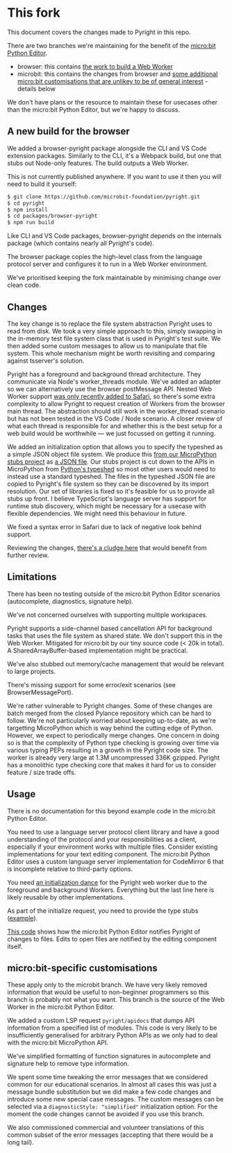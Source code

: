 # This fork

This document covers the changes made to Pyright in this repo.

There are two branches we're maintaining for the benefit of the [micro:bit Python Editor](https://python.microbit.org/).

-   browser: this contains [the work to build a Web Worker](https://github.com/microsoft/pyright/compare/main...microbit-foundation:pyright:browser)
-   microbit: this contains the changes from browser and [some additional micro:bit customisations that are unlikey to be of general interest](https://github.com/microbit-foundation/pyright/compare/browser...microbit-foundation:pyright:microbit) - details below

We don't have plans or the resource to maintain these for usecases other than the micro:bit Python Editor, but we're happy to discuss.

## A new build for the browser

We added a browser-pyright package alongside the CLI and VS Code extension packages. Similarly to the CLI, it's a Webpack build, but one that stubs out Node-only features. The build outputs a Web Worker.

This is not currently published anywhere. If you want to use it then you will need to build it yourself:

```bash
$ git clone https://github.com/microbit-foundation/pyright.git
$ cd pyright
$ npm install
$ cd packages/browser-pyright
$ npm run build
```

Like CLI and VS Code packages, browser-pyright depends on the internals package (which contains nearly all Pyright's code).

The browser package copies the high-level class from the language protocol server and configures it to run in a Web Worker environment.

We've prioritised keeping the fork maintainable by minimising change over clean code.

## Changes

The key change is to replace the file system abstraction Pyright uses to read from disk. We took a very simple approach to this, simply swapping in the in-memory test file system class that is used in Pyright's test suite. We then added some custom messages to allow us to manipulate that file system. This whole mechanism might be worth revisiting and comparing against tsserver's solution.

Pyright has a foreground and background thread architecture. They communicate via Node's worker_threads module. We've added an adapter so we can alternatively use the
browser postMessage API. Nested Web Worker support [was only recently added to Safari](https://bugs.webkit.org/show_bug.cgi?id=22723), so there's some extra complexity to allow Pyright to request creation of Workers from the browser main thread. The abstraction should still work in the worker_thread scenario but has not been tested in the VS Code / Node scenario. A closer review of what each thread is responsible for and whether this is the best setup for a web build would be worthwhile — we just focussed on getting it running.

We added an initialization option that allows you to specify the typeshed as a simple JSON object file system. We produce this [from our MicroPython stubs project](https://github.com/microbit-foundation/micropython-microbit-stubs/) as [a JSON file](https://github.com/microbit-foundation/python-editor-v3/blob/main/src/micropython/main/typeshed.en.json). Our stubs project is cut down to the APIs in MicroPython from [Python's typeshed](https://github.com/python/typeshed) so most other users would need to instead use a standard typeshed. The files in the typeshed JSON file are copied to Pyright's file system so they can be discovered by its import resolution. Our set of libraries is fixed so it's feasible for us to provide all stubs up front. I believe TypeScript's language server has support for runtime stub discovery, which might be necessary for a usecase with flexible dependencies. We might need this behaviour in future.

We fixed a syntax error in Safari due to lack of negative look behind support.

Reviewing the changes, [there's a cludge here](https://github.com/microsoft/pyright/compare/main...microbit-foundation:pyright:browser#diff-8a9e7373556006db29659ed8820a21073840a944192d2b49977c032276f1f979R544) that would benefit from further review.

## Limitations

There has been no testing outside of the micro:bit Python Editor scenarios (autocomplete, diagnostics, signature help).

We've not concerned ourselves with supporting multiple workspaces.

Pyright supports a side-channel based cancellation API for background tasks that uses the file system as shared state. We don't support this in the Web Worker. Mitigated for micro:bit by our tiny source code (< 20k in total). A SharedArrayBuffer-based implementation might be practical.

We've also stubbed out memory/cache management that would be relevant to large projects.

There's missing support for some error/exit scenarios (see BrowserMessagePort).

We're rather vulnerable to Pyright changes. Some of these changes are batch merged from the closed Pylance repository which can be hard to follow. We're not particularly worried about keeping up-to-date, as we're targetting MicroPython which is way behind the cutting edge of Python. However, we expect to periodically merge changes. One concern in doing so is that the complexity of Python type checking is growing over time via various typing PEPs resulting in a growth in the Pyright code size. The worker is already very large at 1.3M uncompressed 336K gzipped. Pyright has a monolithic type checking core that makes it hard for us to consider feature / size trade offs.

## Usage

There is no documentation for this beyond example code in the micro:bit Python Editor.

You need to use a language server protocol client library and have a good understanding of the protocol and your responsibilities as a client, especially if your environment works with multiple files. Consider existing implementations for your text editing component. The micro:bit Python Editor uses a custom language server implementation for CodeMirror 6 that is incomplete relative to third-party options.

You need [an initialization dance](https://github.com/microbit-foundation/python-editor-v3/blob/main/src/language-server/pyright.ts) for the Pyright web worker due to the foreground and background Workers. Everything but the last line here is likely reusable by other implementations.

As part of the initialize request, you need to provide the type stubs ([example](https://github.com/microbit-foundation/python-editor-v3/blob/40ff6f64955bf552c4513a762228982114353cbd/src/language-server/client.ts#L152)).

[This code](https://github.com/microbit-foundation/python-editor-v3/blob/40ff6f64955bf552c4513a762228982114353cbd/src/language-server/client-fs.ts#L20) shows how the micro:bit Python Editor notifies Pyright of changes to files. Edits to open files are notified by the editing component itself.

## micro:bit-specific customisations

These apply only to the microbit branch. We have very likely removed information that would be useful to non-beginner programmers so this branch is probably not what you want. This branch is the source of the Web Worker in the micro:bit Python Editor.

We added a custom LSP request `pyright/apidocs` that dumps API information from a specified list of modules. This code is very likely to be insufficiently generalised for arbitrary Python APIs as we only had to deal with the micro:bit MicroPython API.

We've simplified formatting of function signatures in autocomplete and signature help to remove type information.

We spent some time tweaking the error messages that we considered common for our educational scenarios. In almost all cases this was just a message bundle substitution but we did make a few code changes and introduce some new special case messages. The custom messages can be selected via a `diagnosticStyle: "simplified"` initialization option. For the moment the code changes cannot be avoided if you use this branch.

We also commissioned commercial and volunteer translations of this common subset of the error messages (accepting that there would be a long tail).

